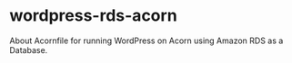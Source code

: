 # wordpress-rds-acorn
About Acornfile for running WordPress on Acorn using Amazon RDS as a Database.

